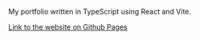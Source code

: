 My portfolio written in TypeScript using React and Vite.

[Link to the website on Github Pages](https://alexander-tengborg.github.io/portfolio)
